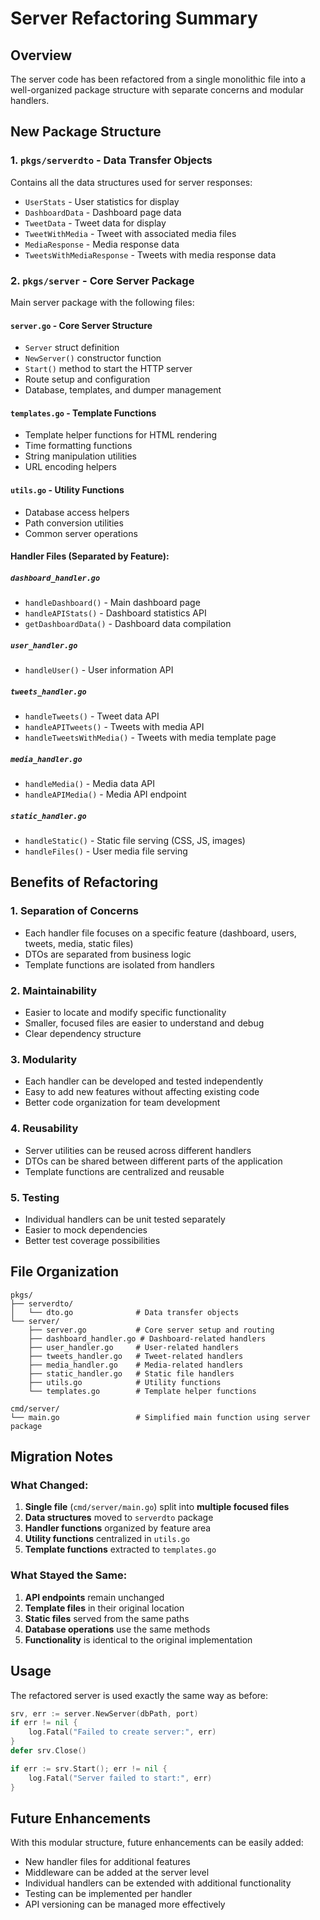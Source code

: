 # Server Refactoring Summary

## Overview
The server code has been refactored from a single monolithic file into a well-organized package structure with separate concerns and modular handlers.

## New Package Structure

### 1. `pkgs/serverdto` - Data Transfer Objects
Contains all the data structures used for server responses:
- `UserStats` - User statistics for display
- `DashboardData` - Dashboard page data
- `TweetData` - Tweet data for display
- `TweetWithMedia` - Tweet with associated media files
- `MediaResponse` - Media response data
- `TweetsWithMediaResponse` - Tweets with media response data

### 2. `pkgs/server` - Core Server Package
Main server package with the following files:

#### `server.go` - Core Server Structure
- `Server` struct definition
- `NewServer()` constructor function
- `Start()` method to start the HTTP server
- Route setup and configuration
- Database, templates, and dumper management

#### `templates.go` - Template Functions
- Template helper functions for HTML rendering
- Time formatting functions
- String manipulation utilities
- URL encoding helpers

#### `utils.go` - Utility Functions
- Database access helpers
- Path conversion utilities
- Common server operations

#### Handler Files (Separated by Feature):

##### `dashboard_handler.go`
- `handleDashboard()` - Main dashboard page
- `handleAPIStats()` - Dashboard statistics API
- `getDashboardData()` - Dashboard data compilation

##### `user_handler.go`
- `handleUser()` - User information API

##### `tweets_handler.go`
- `handleTweets()` - Tweet data API
- `handleAPITweets()` - Tweets with media API
- `handleTweetsWithMedia()` - Tweets with media template page

##### `media_handler.go`
- `handleMedia()` - Media data API
- `handleAPIMedia()` - Media API endpoint

##### `static_handler.go`
- `handleStatic()` - Static file serving (CSS, JS, images)
- `handleFiles()` - User media file serving

## Benefits of Refactoring

### 1. **Separation of Concerns**
- Each handler file focuses on a specific feature (dashboard, users, tweets, media, static files)
- DTOs are separated from business logic
- Template functions are isolated from handlers

### 2. **Maintainability**
- Easier to locate and modify specific functionality
- Smaller, focused files are easier to understand and debug
- Clear dependency structure

### 3. **Modularity**
- Each handler can be developed and tested independently
- Easy to add new features without affecting existing code
- Better code organization for team development

### 4. **Reusability**
- Server utilities can be reused across different handlers
- DTOs can be shared between different parts of the application
- Template functions are centralized and reusable

### 5. **Testing**
- Individual handlers can be unit tested separately
- Easier to mock dependencies
- Better test coverage possibilities

## File Organization

```
pkgs/
├── serverdto/
│   └── dto.go              # Data transfer objects
└── server/
    ├── server.go           # Core server setup and routing
    ├── dashboard_handler.go # Dashboard-related handlers
    ├── user_handler.go     # User-related handlers
    ├── tweets_handler.go   # Tweet-related handlers
    ├── media_handler.go    # Media-related handlers
    ├── static_handler.go   # Static file handlers
    ├── utils.go            # Utility functions
    └── templates.go        # Template helper functions

cmd/server/
└── main.go                 # Simplified main function using server package
```

## Migration Notes

### What Changed:
1. **Single file** (`cmd/server/main.go`) split into **multiple focused files**
2. **Data structures** moved to `serverdto` package
3. **Handler functions** organized by feature area
4. **Utility functions** centralized in `utils.go`
5. **Template functions** extracted to `templates.go`

### What Stayed the Same:
1. **API endpoints** remain unchanged
2. **Template files** in their original location
3. **Static files** served from the same paths
4. **Database operations** use the same methods
5. **Functionality** is identical to the original implementation

## Usage

The refactored server is used exactly the same way as before:

```go
srv, err := server.NewServer(dbPath, port)
if err != nil {
    log.Fatal("Failed to create server:", err)
}
defer srv.Close()

if err := srv.Start(); err != nil {
    log.Fatal("Server failed to start:", err)
}
```

## Future Enhancements

With this modular structure, future enhancements can be easily added:
- New handler files for additional features
- Middleware can be added at the server level
- Individual handlers can be extended with additional functionality
- Testing can be implemented per handler
- API versioning can be managed more effectively
